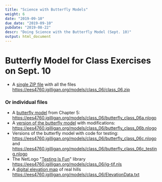 ```yaml
---
title: "Science with Butterfly Models"
weight: 6
date: "2019-09-10"
due_date: "2019-09-10"
pubdate: "2019-08-22"
descr: "Doing Science with the Butterfly Model (Sept. 10)"
output: html_document
---
```

# Butterfly Model for Class Exercises on Sept. 10
 
* A [single ZIP file](/models/class_06/class_06.zip) with all the files
  <https://ees4760.jgilligan.org/models/class_06/class_06.zip>
  
### Or individual files

* A [butterfly model](/models/class_06/butterfly_class_06a.nlogo) 
  from Chapter 5:<br/>
  <https://ees4760.jgilligan.org/models/class_06/butterfly_class_06a.nlogo>
* A [version of the butterfly model](/models/class_06/butterfly_class_06b.nlogo) 
  with modifications:<br/>
  <https://ees4760.jgilligan.org/models/class_06/butterfly_class_06b.nlogo>
* Versions of the butterfly model with code for testing:<br/>
  <https://ees4760.jgilligan.org/models/class_06/butterfly_class_06c.nlogo> 
  and 
  <https://ees4760.jgilligan.org/models/class_06/butterfly_class_06c_testing.nlogo> 
* The NetLogo "[Testing Is Fun](/models/class_06/jg-tif.nls)" library<br/>
  <https://ees4760.jgilligan.org/models/class_06/jg-tif.nls>
* A [digital elevation map](/models/class_06/ElevationData.txt) of real hills<br/>
  <https://ees4760.jgilligan.org/models/class_06/ElevationData.txt>
